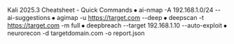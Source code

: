 Kali 2025.3 Cheatsheet - Quick Commands
⦁	ai-nmap -A 192.168.1.0/24 --ai-suggestions
⦁	agimap -u https://target.com --deep
⦁	deepscan -t https://target.com -m full
⦁	deepbreach --target 192.168.1.10 --auto-exploit
⦁	neurorecon -d targetdomain.com -o report.json
